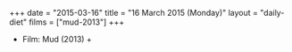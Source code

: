 +++
date = "2015-03-16"
title = "16 March 2015 (Monday)"
layout = "daily-diet"
films = ["mud-2013"]
+++


* Film: Mud (2013) +